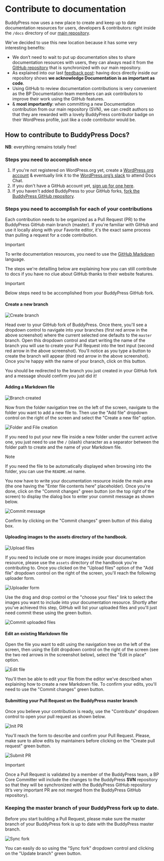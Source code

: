 # Contribute to documentation

BuddyPress now uses a new place to create and keep up to date documentation resources for users, developers & contributors: right inside the `/docs` directory of our [main repository](https://buddypress.trac.wordpress.org/browser/trunk#docs).

We've decided to use this new location because it has some very interesting benefits:

- We don’t need to wait to put up documentation sites to share documentation resources with users, they can always read it from the [GitHub repository](https://github.com/buddypress/buddypress/tree/master/docs) that is synchronized with our main repository.
- As explained into our last [feedback post](https://buddypress.org/2023/06/buddypress-community-contribution/): having docs directly inside our repository shows **we acknowledge Documentation is as important as code**.
- Using GitHub to review documentation contributions is very convenient as the BP Documentation team members can ask contributors to improve their work using the GitHub features.
- & **most importantly**: when committing a new Documentation contribution from our main repository (SVN), we can credit authors so that they are rewarded with a lovely BuddyPress contributor badge on their WordPress profile, just like a code contributor would be.

## How to contribute to BuddyPress Docs?

**NB**: everything remains totally free!

### Steps you need to accomplish once

1. If you're not registered on WordPress.org yet, create a [WordPress.org account](https://login.wordpress.org/register?locale=en_US) & eventually link it to the [WordPress.org’s slack](https://make.wordpress.org/chat/) to attend Docs Chat.
2. If you don't have a GitHub account yet, [sign up for one here](https://github.com/signup?source=header-repo&source_repo=buddypress%2Fbuddypress).
3. If you haven't added BuddyPress to your GitHub forks, [fork the BuddyPress GitHub repository](https://docs.github.com/en/get-started/quickstart/fork-a-repo).

### Steps you need to accomplish for each of your contributions

Each contribution needs to be organized as a Pull Request (PR) to the BuddyPress GitHub main branch (master). If you're familiar with GitHub and use it locally along with your Favorite editor, it's the exact same process than pulling a request for a code contribution.

> [!IMPORTANT]
> To write documentation resources, you need to use the [GitHub Markdown](https://docs.github.com/en/get-started/writing-on-github/getting-started-with-writing-and-formatting-on-github/basic-writing-and-formatting-syntax) language.

The steps we're detailling below are explaining how you can still contribute to docs if you have no clue about GitHub thanks to their website features.

> [!IMPORTANT]
> Below steps need to be accomplished from your BuddyPress GitHub fork.

#### Create a new branch

![Create branch](../assets/04-pr-via-github.com-name-branch.png)

Head over to your GitHub fork of BuddyPress. Once there, you'll see a dropdown control to navigate into your branches (first red arrow in the above screenshot) where the current selected one defaults to the `master` branch. Open this dropdown control and start writing the name of the branch you will use to create your Pull Request into the text input (second red arrow in the above screenshot). You'll notice as you type a button to create the branch will appear (third red arrow in the above screenshot). Once you're happy with the name of your branch, click on this button.

You should be redirected to the branch you just created in your GitHub fork and a message should confirm you just did it!

#### Adding a Markdown file

![Branch created](../assets/05-pr-via-github.com-branch-created.png)

Now from the folder navigation tree on the left of the screen, navigate to the folder you want to add a new file to. Then use the "Add file" dropdown control on the right of the screen and select the "Create a new file" option.

![Folder and File creation](../assets/06-pr-via-github.com-new-folder-file.png)

If you need to put your new file inside a new folder under the current active one, you just need to use the `/` (slash) character as a separator between the folder path to create and the name of your Markdown file.

> [!NOTE]
> If you need the file to be automatically displayed when browsing into the folder, you can use the `README.md` name. 

You now have to write your documentation resource inside the main area (the one having the "Enter file contents here" placeholder). Once you're done, click on the "Commit changes" green button (on the top right of the screen) to display the dialog box to enter your commit message as shown below.

![Commit message](../assets/07-pr-via-github.com-commit-changes.png)

Confirm by clicking on the "Commit changes" green button of this dialog box.

#### Uploading images to the assets directory of the handbook.

![Upload files](../assets/08-pr-via-github.com-upload-files.png)

If you need to include one or more images inside your documentation resource, please use the `assets` directory of the handbook you're contributing to. Once you clicked on the "Upload files" option of the "Add file" dropdown control on the right of the screen, you'll reach the following uploader form.

![Uploader form](../assets/09-pr-via-github.com-uploader-form.png)

Use the drag and drop control or the "choose your files" link to select the images you want to include into your documentation resource. Shortly after you've achieved this step, GitHub will list your uploaded files and you'll just need commit these using the green button.

![Commit uploaded files](../assets/10-pr-via-github.com-commit-upload.png)

#### Edit an existing Markdown file

Open the file you want to edit using the navigation tree on the left of the screen, then using the Edit dropdown control on the right of the screen (see the two red arrows in the screenshot below), select the "Edit in place" option.

![Edit file](../assets/11-pr-via-github.com-edit-file.png)

You'll then be able to edit your file from the editor we've described when explaining how to create a new Markdown file. To confirm your edits, you'll need to use the "Commit changes" green button.

#### Submitting your Pull Request on the BuddyPress master branch

Once you believe your contribution is ready, use the "Contribute" dropdown control to open your pull request as shown below.

![Init PR](../assets/12-pr-via-github.com-pull-request.png)

You'll reach the form to describe and confirm your Pull Request. Please, make sure to allow edits by maintainers before clicking on the "Create pull request" green button.

![Submit PR](../assets/14-pr-via-github.com-pull-request.png)

> [!IMPORTANT]
> Once a Pull Request is validated by a member of the BuddyPress team, a BP Core Committer will include the changes to the BuddyPress **SVN** repository so that they will be synchronized with the BuddyPress GitHub repository (It’s very important PR are not merged from the BuddyPress GitHub repository).

### Keeping the master branch of your BuddyPress fork up to date.

Before you start building a Pull Request, please make sure the master branch of your BuddyPress fork is up to date with the BuddyPress master branch.

![Sync fork](../assets/01-pr-via-github.com-sync-fork.png)

You can easily do so using the "Sync fork" dropdown control and clicking on the "Update branch" green button.
